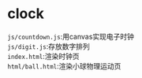 # clock
 `js/countdown.js`:用canvas实现电子时钟  
 `js/digit.js`:存放数字排列  
 `index.html`:渲染时钟页  
 `html/ball.html`:渲染小球物理运动页  
 